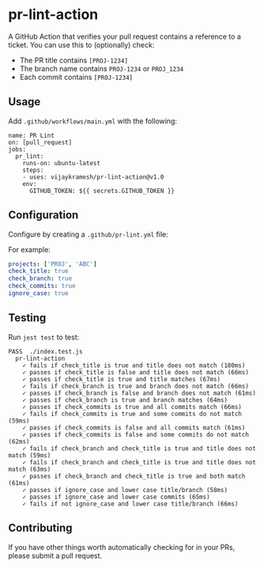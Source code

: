 # pr-lint-action

A GitHub Action that verifies your pull request contains a reference to a ticket.  You can use this to (optionally) check:

* The PR title contains `[PROJ-1234]`
* The branch name contains `PROJ-1234` or `PROJ_1234`
* Each commit contains `[PROJ-1234]`



## Usage

Add `.github/workflows/main.yml` with the following:

```
name: PR Lint
on: [pull_request]
jobs:
  pr_lint:
    runs-on: ubuntu-latest
    steps:
    - uses: vijaykramesh/pr-lint-action@v1.0
    env:
      GITHUB_TOKEN: ${{ secrets.GITHUB_TOKEN }}

```

## Configuration

Configure by creating a `.github/pr-lint.yml` file:

For example:

```yml
projects: ['PROJ', 'ABC']
check_title: true
check_branch: true
check_commits: true
ignore_case: true
```

## Testing

Run `jest test` to test:

```
PASS  ./index.test.js
  pr-lint-action
    ✓ fails if check_title is true and title does not match (180ms)
    ✓ passes if check_title is false and title does not match (66ms)
    ✓ passes if check_title is true and title matches (67ms)
    ✓ fails if check_branch is true and branch does not match (66ms)
    ✓ passes if check_branch is false and branch does not match (61ms)
    ✓ passes if check_branch is true and branch matches (64ms)
    ✓ passes if check_commits is true and all commits match (66ms)
    ✓ fails if check_commits is true and some commits do not match (59ms)
    ✓ passes if check_commits is false and all commits match (61ms)
    ✓ passes if check_commits is false and some commits do not match (62ms)
    ✓ fails if check_branch and check_title is true and title does not match (59ms)
    ✓ fails if check_branch and check_title is true and title does not match (63ms)
    ✓ passes if check_branch and check_title is true and both match (61ms)
    ✓ passes if ignore_case and lower case title/branch (58ms)
    ✓ passes if ignore_case and lower case commits (65ms)
    ✓ fails if not ignore_case and lower case title/branch (66ms)
```

## Contributing

If you have other things worth automatically checking for in your PRs, please submit a pull request.